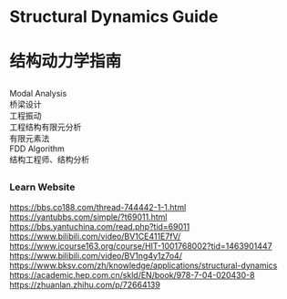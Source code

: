 # Structural Dynamics Guide
# 结构动力学指南

## 
Modal Analysis  
桥梁设计  
工程振动  
工程结构有限元分析  
有限元素法  
FDD Algorithm  
结构工程师、结构分析  
## 


### Learn Website
https://bbs.co188.com/thread-744442-1-1.html
https://yantubbs.com/simple/?t69011.html
https://bbs.yantuchina.com/read.php?tid=69011
https://www.bilibili.com/video/BV1CE411E7fV/
https://www.icourse163.org/course/HIT-1001768002?tid=1463901447
https://www.bilibili.com/video/BV1ng4y1z7o4/
https://www.bksv.com/zh/knowledge/applications/structural-dynamics
https://academic.hep.com.cn/skld/EN/book/978-7-04-020430-8
https://zhuanlan.zhihu.com/p/72664139
